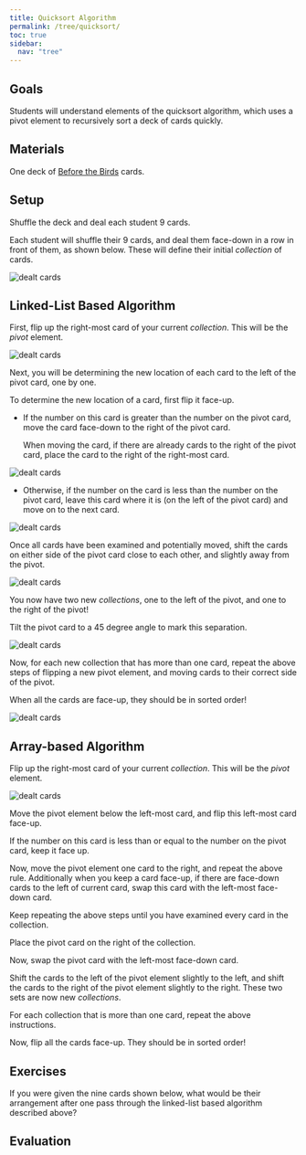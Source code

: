 ```yaml
---
title: Quicksort Algorithm
permalink: /tree/quicksort/
toc: true
sidebar:
  nav: "tree"
---
```


## Goals

Students will understand elements of the quicksort algorithm, which uses a pivot element to recursively sort a deck of cards quickly.

## Materials

One deck of [Before the Birds]({{site.baseurl}}/tree) cards.

## Setup

Shuffle the deck and deal each student 9 cards.

Each student will shuffle their 9 cards, and deal them face-down
in a row in front of them,
as shown below. These will define their initial *collection* of cards.

![dealt cards](cards)

## Linked-List Based Algorithm

First, flip up the right-most card of your current *collection*. This will be the  *pivot* element.

![dealt cards](cards)

Next, you will be determining the new location of each card to the
left of the pivot card, one by one.

To determine the new location of a card, first flip it face-up.

* If the number on this card is greater than the number on the pivot card,
  move the card face-down to the right of the pivot card.

  When moving the card, if there
  are already cards to the right of the pivot card, place the card to the
  right of the right-most card.

![dealt cards](cards)

* Otherwise, if the number on the card is less than
  the number on the pivot card, leave this card where it is (on the
  left of the pivot card) and move on to the next card.

![dealt cards](cards)

Once all cards have been examined and potentially moved,
shift the cards on either side of the pivot card close to each other,
and slightly away from the pivot.

![dealt cards](cards)

You now have two new *collections*,
one to the left of the pivot, and one to the right of the pivot!

Tilt the pivot card to a 45 degree angle to mark this separation.

![dealt cards](cards)

Now, for each new collection that has more than one card, repeat the above
steps of flipping a new pivot element, and moving cards to their
correct side of the pivot.

When all the cards are face-up, they should be in sorted order!

![dealt cards](cards)

## Array-based Algorithm

Flip up the right-most card of your current *collection*. This will be the  *pivot* element.

![dealt cards](cards)

Move the pivot element below the left-most card, and flip this left-most card
face-up.

If the number on this
card is less than or equal to the number on the pivot card, keep it face up.

Now, move the pivot element one card to the right, and repeat the above rule.
Additionally when you keep a card face-up, if there are face-down
cards to the left of current card, swap this card with the
left-most face-down card.

Keep repeating the above steps until you have examined every card
in the collection.

Place the pivot card on the right of the collection.

Now, swap the pivot card with the left-most face-down card.

Shift the cards to the left of the pivot element slightly to the left,
and shift the cards to the right of the pivot element slightly to the right.
These two sets are now new *collections*.

For each collection that is more than one card, repeat the above
instructions.

Now, flip all the cards face-up. They should be in sorted order!

## Exercises

If you were given the nine cards shown below, what would be their
arrangement after one pass through the linked-list based algorithm
described above?

## Evaluation
